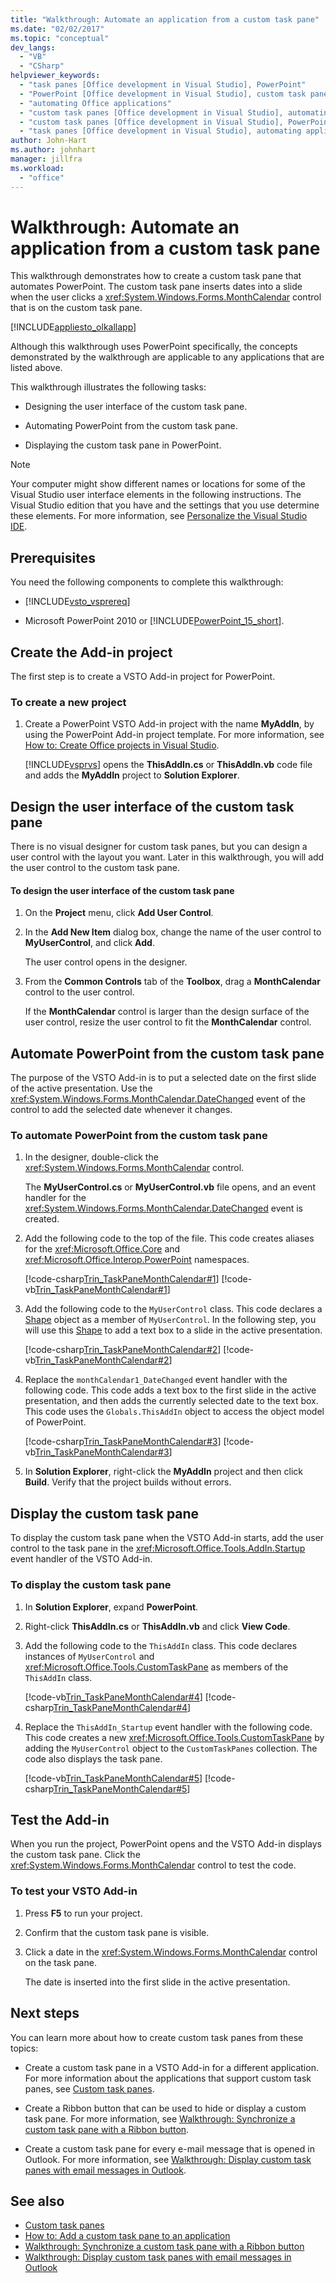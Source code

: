 ```yaml
---
title: "Walkthrough: Automate an application from a custom task pane"
ms.date: "02/02/2017"
ms.topic: "conceptual"
dev_langs:
  - "VB"
  - "CSharp"
helpviewer_keywords:
  - "task panes [Office development in Visual Studio], PowerPoint"
  - "PowerPoint [Office development in Visual Studio], custom task panes"
  - "automating Office applications"
  - "custom task panes [Office development in Visual Studio], automating applications"
  - "custom task panes [Office development in Visual Studio], PowerPoint"
  - "task panes [Office development in Visual Studio], automating applications"
author: John-Hart
ms.author: johnhart
manager: jillfra
ms.workload:
  - "office"
---
```

# Walkthrough: Automate an application from a custom task pane
  This walkthrough demonstrates how to create a custom task pane that automates PowerPoint. The custom task pane inserts dates into a slide when the user clicks a <xref:System.Windows.Forms.MonthCalendar> control that is on the custom task pane.

 [!INCLUDE[appliesto_olkallapp](../vsto/includes/appliesto-olkallapp-md.md)]

 Although this walkthrough uses PowerPoint specifically, the concepts demonstrated by the walkthrough are applicable to any applications that are listed above.

 This walkthrough illustrates the following tasks:

- Designing the user interface of the custom task pane.

- Automating PowerPoint from the custom task pane.

- Displaying the custom task pane in PowerPoint.

> [!NOTE]
> Your computer might show different names or locations for some of the Visual Studio user interface elements in the following instructions. The Visual Studio edition that you have and the settings that you use determine these elements. For more information, see [Personalize the Visual Studio IDE](../ide/personalizing-the-visual-studio-ide.md).

## Prerequisites
 You need the following components to complete this walkthrough:

- [!INCLUDE[vsto_vsprereq](../vsto/includes/vsto-vsprereq-md.md)]

- Microsoft PowerPoint 2010 or [!INCLUDE[PowerPoint_15_short](../vsto/includes/powerpoint-15-short-md.md)].

## Create the Add-in project
 The first step is to create a VSTO Add-in project for PowerPoint.

### To create a new project

1. Create a PowerPoint VSTO Add-in project with the name **MyAddIn**, by using the PowerPoint Add-in project template. For more information, see [How to: Create Office projects in Visual Studio](../vsto/how-to-create-office-projects-in-visual-studio.md).

     [!INCLUDE[vsprvs](../sharepoint/includes/vsprvs-md.md)] opens the **ThisAddIn.cs** or **ThisAddIn.vb** code file and adds the **MyAddIn** project to **Solution Explorer**.

## Design the user interface of the custom task pane
 There is no visual designer for custom task panes, but you can design a user control with the layout you want. Later in this walkthrough, you will add the user control to the custom task pane.

#### To design the user interface of the custom task pane

1. On the **Project** menu, click **Add User Control**.

2. In the **Add New Item** dialog box, change the name of the user control to **MyUserControl**, and click **Add**.

     The user control opens in the designer.

3. From the **Common Controls** tab of the **Toolbox**, drag a **MonthCalendar** control to the user control.

     If the **MonthCalendar** control is larger than the design surface of the user control, resize the user control to fit the **MonthCalendar** control.

## Automate PowerPoint from the custom task pane
 The purpose of the VSTO Add-in is to put a selected date on the first slide of the active presentation. Use the <xref:System.Windows.Forms.MonthCalendar.DateChanged> event of the control to add the selected date whenever it changes.

### To automate PowerPoint from the custom task pane

1. In the designer, double-click the <xref:System.Windows.Forms.MonthCalendar> control.

     The **MyUserControl.cs** or **MyUserControl.vb** file opens, and an event handler for the <xref:System.Windows.Forms.MonthCalendar.DateChanged> event is created.

2. Add the following code to the top of the file. This code creates aliases for the <xref:Microsoft.Office.Core> and <xref:Microsoft.Office.Interop.PowerPoint> namespaces.

     [!code-csharp[Trin_TaskPaneMonthCalendar#1](../vsto/codesnippet/CSharp/Trin_TaskPaneMonthCalendar/MyUserControl.cs#1)]
     [!code-vb[Trin_TaskPaneMonthCalendar#1](../vsto/codesnippet/VisualBasic/Trin_TaskPaneMonthCalendar/MyUserControl.vb#1)]

3. Add the following code to the `MyUserControl` class. This code declares a [Shape](/previous-versions/office/developer/office-2010/ff760244(v=office.14)) object as a member of `MyUserControl`. In the following step, you will use this [Shape](/previous-versions/office/developer/office-2010/ff760244(v=office.14)) to add a text box to a slide in the active presentation.

     [!code-csharp[Trin_TaskPaneMonthCalendar#2](../vsto/codesnippet/CSharp/Trin_TaskPaneMonthCalendar/MyUserControl.cs#2)]
     [!code-vb[Trin_TaskPaneMonthCalendar#2](../vsto/codesnippet/VisualBasic/Trin_TaskPaneMonthCalendar/MyUserControl.vb#2)]

4. Replace the `monthCalendar1_DateChanged` event handler with the following code. This code adds a text box to the first slide in the active presentation, and then adds the currently selected date to the text box. This code uses the `Globals.ThisAddIn` object to access the object model of PowerPoint.

     [!code-csharp[Trin_TaskPaneMonthCalendar#3](../vsto/codesnippet/CSharp/Trin_TaskPaneMonthCalendar/MyUserControl.cs#3)]
     [!code-vb[Trin_TaskPaneMonthCalendar#3](../vsto/codesnippet/VisualBasic/Trin_TaskPaneMonthCalendar/MyUserControl.vb#3)]

5. In **Solution Explorer**, right-click the **MyAddIn** project and then click **Build**. Verify that the project builds without errors.

## Display the custom task pane
 To display the custom task pane when the VSTO Add-in starts, add the user control to the task pane in the <xref:Microsoft.Office.Tools.AddIn.Startup> event handler of the VSTO Add-in.

### To display the custom task pane

1. In **Solution Explorer**, expand **PowerPoint**.

2. Right-click **ThisAddIn.cs** or **ThisAddIn.vb** and click **View Code**.

3. Add the following code to the `ThisAddIn` class. This code declares instances of `MyUserControl` and <xref:Microsoft.Office.Tools.CustomTaskPane> as members of the `ThisAddIn` class.

     [!code-vb[Trin_TaskPaneMonthCalendar#4](../vsto/codesnippet/VisualBasic/Trin_TaskPaneMonthCalendar/ThisAddIn.vb#4)]
     [!code-csharp[Trin_TaskPaneMonthCalendar#4](../vsto/codesnippet/CSharp/Trin_TaskPaneMonthCalendar/ThisAddIn.cs#4)]

4. Replace the `ThisAddIn_Startup` event handler with the following code. This code creates a new <xref:Microsoft.Office.Tools.CustomTaskPane> by adding the `MyUserControl` object to the `CustomTaskPanes` collection. The code also displays the task pane.

     [!code-vb[Trin_TaskPaneMonthCalendar#5](../vsto/codesnippet/VisualBasic/Trin_TaskPaneMonthCalendar/ThisAddIn.vb#5)]
     [!code-csharp[Trin_TaskPaneMonthCalendar#5](../vsto/codesnippet/CSharp/Trin_TaskPaneMonthCalendar/ThisAddIn.cs#5)]

## Test the Add-in
 When you run the project, PowerPoint opens and the VSTO Add-in displays the custom task pane. Click the <xref:System.Windows.Forms.MonthCalendar> control to test the code.

### To test your VSTO Add-in

1. Press **F5** to run your project.

2. Confirm that the custom task pane is visible.

3. Click a date in the <xref:System.Windows.Forms.MonthCalendar> control on the task pane.

     The date is inserted into the first slide in the active presentation.

## Next steps
 You can learn more about how to create custom task panes from these topics:

- Create a custom task pane in a VSTO Add-in for a different application. For more information about the applications that support custom task panes, see [Custom task panes](../vsto/custom-task-panes.md).

- Create a Ribbon button that can be used to hide or display a custom task pane. For more information, see [Walkthrough: Synchronize a custom task pane with a Ribbon button](../vsto/walkthrough-synchronizing-a-custom-task-pane-with-a-ribbon-button.md).

- Create a custom task pane for every e-mail message that is opened in Outlook. For more information, see [Walkthrough: Display custom task panes with email messages in Outlook](../vsto/walkthrough-displaying-custom-task-panes-with-e-mail-messages-in-outlook.md).

## See also
- [Custom task panes](../vsto/custom-task-panes.md)
- [How to: Add a custom task pane to an application](../vsto/how-to-add-a-custom-task-pane-to-an-application.md)
- [Walkthrough: Synchronize a custom task pane with a Ribbon button](../vsto/walkthrough-synchronizing-a-custom-task-pane-with-a-ribbon-button.md)
- [Walkthrough: Display custom task panes with email messages in Outlook](../vsto/walkthrough-displaying-custom-task-panes-with-e-mail-messages-in-outlook.md)
